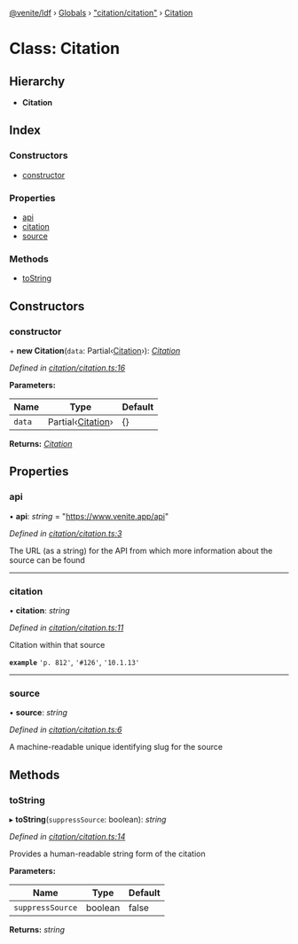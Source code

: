 [@venite/ldf](../README.md) › [Globals](../globals.md) › ["citation/citation"](../modules/_citation_citation_.md) › [Citation](_citation_citation_.citation.md)

# Class: Citation

## Hierarchy

* **Citation**

## Index

### Constructors

* [constructor](_citation_citation_.citation.md#constructor)

### Properties

* [api](_citation_citation_.citation.md#api)
* [citation](_citation_citation_.citation.md#citation)
* [source](_citation_citation_.citation.md#source)

### Methods

* [toString](_citation_citation_.citation.md#tostring)

## Constructors

###  constructor

\+ **new Citation**(`data`: Partial‹[Citation](_citation_citation_.citation.md)›): *[Citation](_citation_citation_.citation.md)*

*Defined in [citation/citation.ts:16](https://github.com/gbj/venite/blob/06f53f7/ldf/src/citation/citation.ts#L16)*

**Parameters:**

Name | Type | Default |
------ | ------ | ------ |
`data` | Partial‹[Citation](_citation_citation_.citation.md)› | {} |

**Returns:** *[Citation](_citation_citation_.citation.md)*

## Properties

###  api

• **api**: *string* = "https://www.venite.app/api"

*Defined in [citation/citation.ts:3](https://github.com/gbj/venite/blob/06f53f7/ldf/src/citation/citation.ts#L3)*

The URL (as a string) for the API from which more information about the source can be found

___

###  citation

• **citation**: *string*

*Defined in [citation/citation.ts:11](https://github.com/gbj/venite/blob/06f53f7/ldf/src/citation/citation.ts#L11)*

Citation within that source

**`example`** 
`'p. 812'`, `'#126'`, `'10.1.13'`

___

###  source

• **source**: *string*

*Defined in [citation/citation.ts:6](https://github.com/gbj/venite/blob/06f53f7/ldf/src/citation/citation.ts#L6)*

A machine-readable unique identifying slug for the source

## Methods

###  toString

▸ **toString**(`suppressSource`: boolean): *string*

*Defined in [citation/citation.ts:14](https://github.com/gbj/venite/blob/06f53f7/ldf/src/citation/citation.ts#L14)*

Provides a human-readable string form of the citation

**Parameters:**

Name | Type | Default |
------ | ------ | ------ |
`suppressSource` | boolean | false |

**Returns:** *string*
